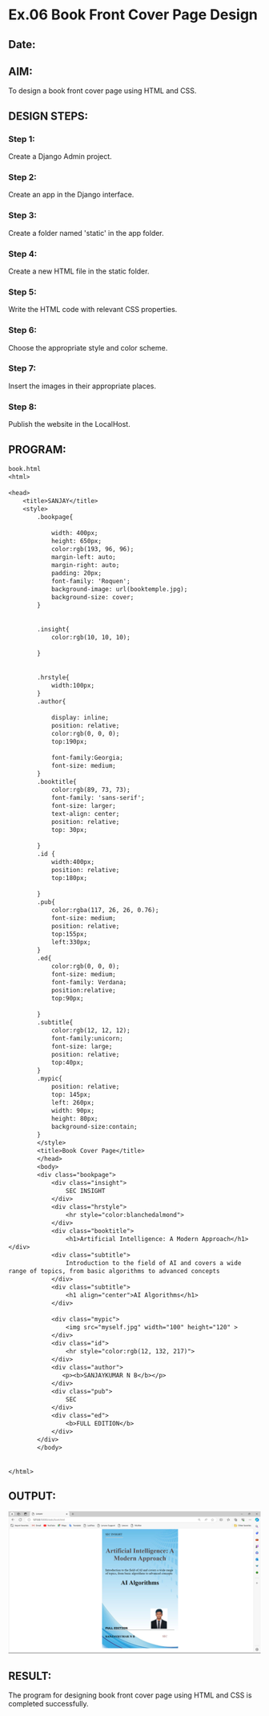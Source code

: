 # Ex.06 Book Front Cover Page Design
## Date:

## AIM:
To design a book front cover page using HTML and CSS.

## DESIGN STEPS:

### Step 1:
Create a Django Admin project.

### Step 2:
Create an app in the Django interface.

### Step 3:
Create a folder named 'static' in the app folder.

### Step 4:
Create a new HTML file in the static folder.

### Step 5:
Write the HTML code with relevant CSS properties.

### Step 6:
Choose the appropriate style and color scheme.

### Step 7:
Insert the images in their appropriate places.

### Step 8:
Publish the website in the LocalHost.

## PROGRAM:
```
book.html
<html>

<head>
    <title>SANJAY</title>
    <style>
        .bookpage{

            width: 400px;
            height: 650px;
            color:rgb(193, 96, 96);
            margin-left: auto;
            margin-right: auto;
            padding: 20px;
            font-family: 'Roquen';
            background-image: url(booktemple.jpg);
            background-size: cover;
        }
            
        
        .insight{
            color:rgb(10, 10, 10);
        
        }
        
        
        .hrstyle{
            width:100px;
        }
        .author{
        
            display: inline;
            position: relative;
            color:rgb(0, 0, 0);
            top:190px;
            
            font-family:Georgia;
            font-size: medium;
        }
        .booktitle{
            color:rgb(89, 73, 73);
            font-family: 'sans-serif';
            font-size: larger;
            text-align: center;
            position: relative;
            top: 30px;
        
        }
        .id {
            width:400px;
            position: relative;
            top:180px;
            
        }
        .pub{
            color:rgba(117, 26, 26, 0.76);
            font-size: medium;
            position: relative;
            top:155px;
            left:330px;
        }
        .ed{
            color:rgb(0, 0, 0);
            font-size: medium;
            font-family: Verdana;
            position:relative;
            top:90px;
        
        }
        .subtitle{
            color:rgb(12, 12, 12);
            font-family:unicorn;
            font-size: large;
            position: relative;
            top:40px;
        }
        .mypic{
            position: relative;
            top: 145px;
            left: 260px;
            width: 90px;
            height: 80px;
            background-size:contain;
        }
        </style>
        <title>Book Cover Page</title>
        </head>
        <body>
        <div class="bookpage">
            <div class="insight">
                SEC INSIGHT 
            </div>
            <div class="hrstyle">
                <hr style="color:blanchedalmond">
            </div>
            <div class="booktitle">
                <h1>Artificial Intelligence: A Modern Approach</h1></div>
            <div class="subtitle">
                Introduction to the field of AI and covers a wide range of topics, from basic algorithms to advanced concepts
            </div>
            <div class="subtitle">
                <h1 align="center">AI Algorithms</h1>
            </div>

            <div class="mypic">
                <img src="myself.jpg" width="100" height="120" >
            </div>
            <div class="id">
                <hr style="color:rgb(12, 132, 217)">
            </div>
            <div class="author">
               <p><b>SANJAYKUMAR N B</b></p>
            </div>
            <div class="pub">
                SEC
            </div>
            <div class="ed">
                <b>FULL EDITION</b>
            </div>
        </div>
        </body>
        

</html>
```

## OUTPUT:
![alt text](<coverproject/coverapp/static/Screenshot 2024-04-12 062636.png>)

## RESULT:
The program for designing book front cover page using HTML and CSS is completed successfully.
